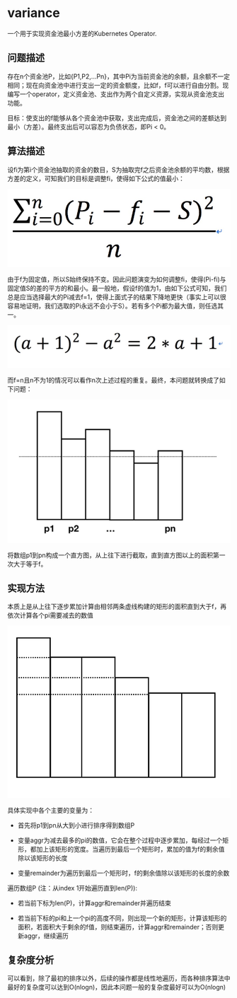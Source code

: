 # variance

一个用于实现资金池最小方差的Kubernetes Operator.

## 问题描述

存在n个资金池P，比如{P1,P2,...Pn}，其中Pi为当前资金池的余额，且余额不一定相同；现在向资金池中进行支出一定的资金额度，比如f，f可以进行自由分割。现编写一个operator，定义资金池、支出作为两个自定义资源，实现从资金池支出功能。

目标：使支出的f能够从各个资金池中获取，支出完成后，资金池之间的差额达到最小（方差）。最终支出后可以容忍为负债状态，即Pi < 0。

## 算法描述

设fi为第i个资金池抽取的资金的数目，S为抽取完f之后资金池余额的平均数，根据方差的定义，可知我们的目标是调整fi，使得如下公式的值最小：

![variance](./pic/variance.jpg)

由于f为固定值，所以S始终保持不变。因此问题演变为如何调整fi，使得(Pi-fi)与固定值S的差的平方的和最小。最一般地，假设f的值为1，由如下公式可知，我们总是应当选择最大的Pi减去f=1，使得上面式子的结果下降地更快（事实上可以很容易地证明，我们选取的Pi永远不会小于S）。若有多个Pi都为最大值，则任选其一。

![a](./pic/a.jpeg)

而f=n且n不为1的情况可以看作n次上述过程的重复。最终，本问题就转换成了如下问题：

![pic](./pic/pic.jpg)

将数组p1到pn构成一个直方图，从上往下进行截取，直到直方图以上的面积第一次大于等于f。

## 实现方法

本质上是从上往下逐步累加计算由相邻两条虚线构建的矩形的面积直到大于f，再依次计算各个pi需要减去的数值

![rectangle](./pic/rectangle.jpeg)

具体实现中各个主要的变量为：
* 首先将p1到pn从大到小进行排序得到数组P

* 变量aggr为减去最多的pi的数值，它会在整个过程中逐步累加，每经过一个矩形，都加上该矩形的宽度。当遍历到最后一个矩形时，累加的值为f的剩余值除以该矩形的长度

* 变量remainder为遍历到最后一个矩形时，f的剩余值除以该矩形的长度的余数

遍历数组P (注：从index 1开始遍历直到len(P)):

* 若当前下标为len(P)，计算aggr和remainder并遍历结束

* 若当前下标的pi和上一个pi的高度不同，则出现一个新的矩形，计算该矩形的面积，若面积大于剩余的f值，则结束遍历，计算aggr和remainder；否则更新aggr，继续遍历

## 复杂度分析

可以看到，除了最初的排序以外，后续的操作都是线性地遍历，而各种排序算法中最好的复杂度可以达到O(nlogn)，因此本问题一般的复杂度最好可以为O(nlogn)
